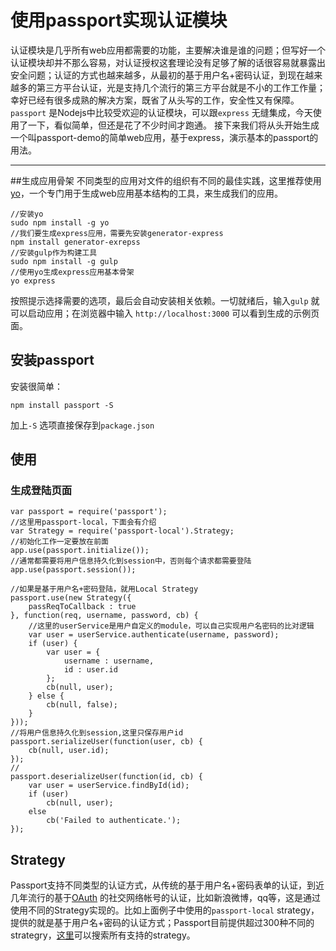 
使用passport实现认证模块
===================


认证模块是几乎所有web应用都需要的功能，主要解决谁是谁的问题；但写好一个认证模块却并不那么容易，对认证授权这套理论没有足够了解的话很容易就暴露出安全问题；认证的方式也越来越多，从最初的基于用户名+密码认证，到现在越来越多的第三方平台认证，光是支持几个流行的第三方平台就是不小的工作工作量；幸好已经有很多成熟的解决方案，既省了从头写的工作，安全性又有保障。 `passport` 是Nodejs中比较受欢迎的认证模块，可以跟`express` 无缝集成，今天使用了一下，看似简单，但还是花了不少时间才跑通。
接下来我们将从头开始生成一个叫passport-demo的简单web应用，基于express，演示基本的passport的用法。

----------
##生成应用骨架
不同类型的应用对文件的组织有不同的最佳实践，这里推荐使用[yo](http://yeoman.io/)，一个专门用于生成web应用基本结构的工具，来生成我们的应用。
```
//安装yo
sudo npm install -g yo
//我们要生成express应用，需要先安装generator-express
npm install generator-exrepss
//安装gulp作为构建工具
sudo npm install -g gulp
//使用yo生成express应用基本骨架
yo express
```
按照提示选择需要的选项，最后会自动安装相关依赖。一切就绪后，输入`gulp` 就可以启动应用；在浏览器中输入 `http://localhost:3000` 可以看到生成的示例页面。

## 安装passport
安装很简单：
```
npm install passport -S
```
加上`-S` 选项直接保存到`package.json` 
## 使用
### 生成登陆页面

```
var passport = require('passport');
//这里用passport-local，下面会有介绍
var Strategy = require('passport-local').Strategy;
//初始化工作一定要放在前面
app.use(passport.initialize());
//通常都需要将用户信息持久化到session中，否则每个请求都需要登陆
app.use(passport.session());

//如果是基于用户名+密码登陆，就用Local Strategy
passport.use(new Strategy({
	passReqToCallback : true
}, function(req, username, password, cb) {
	//这里的userService是用户自定义的module，可以自己实现用户名密码的比对逻辑
	var user = userService.authenticate(username, password);
	if (user) {
		var user = {
			username : username,
			id : user.id
		};
		cb(null, user);
	} else {
		cb(null, false);
	}
}));
//将用户信息持久化到session,这里只保存用户id
passport.serializeUser(function(user, cb) {
	cb(null, user.id);
});
//
passport.deserializeUser(function(id, cb) {
	var user = userService.findById(id);
	if (user)
		cb(null, user);
	else
		cb('Failed to authenticate.');
});
```
## Strategy
Passport支持不同类型的认证方式，从传统的基于用户名+密码表单的认证，到近几年流行的基于[OAuth](http://oauth.net/) 的社交网络帐号的认证，比如新浪微博，qq等，这是通过使用不同的Strategy实现的。比如上面例子中使用的`passport-local` strategy，提供的就是基于用户名+密码的认证方式；Passport目前提供超过300种不同的strategry，[这里](http://passportjs.org/)可以搜索所有支持的strategy。